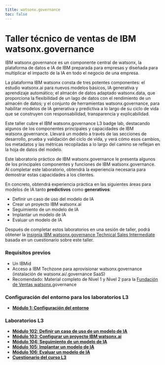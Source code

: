 ```yaml
---
title: watsonx.governance
toc: false
---
```

# Taller técnico de ventas de IBM watsonx.governance

IBM watsonx.governance es un componente central de watsonx, la plataforma de datos e IA de IBM preparada para empresas y diseñada para multiplicar el impacto de la IA en todo el negocio de una empresa.

La plataforma IBM watsonx consta de tres potentes componentes: el estudio watsonx.ai para nuevos modelos básicos, IA generativa y aprendizaje automático; el almacén de datos adaptado watsonx.data, que proporciona la flexibilidad de un lago de datos con el rendimiento de un almacén de datos; y el conjunto de herramientas watsonx.governance, para habilitar modelos de IA generativa y predictiva a lo largo de su ciclo de vida que se construyen con responsabilidad, transparencia y explicabilidad.

Este taller cubre el IBM watsonx.governance L3 badge lab, destacando algunos de los componentes principales y capacidades de IBM watsonx.governance. Llevará un modelo a través de las secciones de desarrollo, prueba y validación del ciclo de vida, y verá cómo esos cambios, los metadatos y las métricas recopiladas a lo largo del camino se reflejan en la hoja de datos del modelo.

Este laboratorio práctico de IBM watsonx.governance le presenta algunos de los principales componentes y funciones de IBM watsonx.governance. Al completar este laboratorio, obtendrá la experiencia necesaria para demostrar estas capacidades a los clientes.

En concreto, obtendrá experiencia práctica en las siguientes áreas para modelos de IA tanto **predictivos** como **generativos**:

*   Definir un caso de uso del modelo de IA
*   Crear un proyecto IBM watsonx.ai
*   Seguimiento de un modelo de IA
*   Implantar un modelo de IA
*   Evaluar un modelo de IA

Después de completar estos laboratorios en una sesión de taller, podrá obtener la [insignia IBM watsonx.governance Technical Sales Intermediate](https://www.credly.com/org/ibm/badge/watsonx-governance-technical-sales-intermediate) basada en un cuestionario sobre este taller.

### Requisitos previos

*   Un IBMid
*   Acceso a IBM Techzone para aprovisionar watsonx.governance (instalación de watsonx.ai/.governance SaaS)
*   Recomendado: Material completo de Nivel 1 y Nivel 2 para la [Fundación de Ventas watsonx.](https://learn.ibm.com/course/view.php?id=15813)governance

### Configuración del entorno para los laboratorios L3

*   **[Módulo 1: Configuración del entorno](/watsonx/watsonxgov/1)**

### Laboratorios L3

*   **[Módulo 102: Definir un caso de uso de un modelo de IA](/watsonx/watsonxgov/102)**
*   **[Módulo 103: Configurar un proyecto IBM watsonx.ai](/watsonx/watsonxgov/103)**
*   **[Módulo 104: Seguimiento de un modelo de IA](/watsonx/watsonxgov/104)**
*   **[Módulo 105: Implantar un modelo de IA](/watsonx/watsonxgov/105)**
*   **[Módulo 106: Evaluar un modelo de IA](/watsonx/watsonxgov/106)**
*   **[Cuestionario del curso L3](https://learn.ibm.com/course/view.php?id=16170)**
